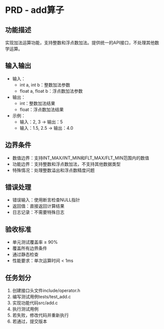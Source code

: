 # PRD - add算子

## 功能描述
实现加法运算功能，支持整数和浮点数加法。提供统一的API接口，不处理其他数学运算。

## 输入输出
- 输入：
  - int a, int b：整数加法参数
  - float a, float b：浮点数加法参数
- 输出：
  - int：整数加法结果
  - float：浮点数加法结果
- 示例：
  - 输入：2, 3 → 输出：5
  - 输入：1.5, 2.5 → 输出：4.0

## 边界条件
- 数值边界：支持INT_MAX/INT_MIN和FLT_MAX/FLT_MIN范围内的数值
- 功能边界：支持整数和浮点数加法，不支持其他数据类型
- 特殊情况：处理整数溢出和浮点数精度问题

## 错误处理
- 错误输入：使用断言检查NULL指针
- 返回值：直接返回计算结果
- 日志记录：不需要特殊日志

## 验收标准
- 单元测试覆盖率 ≥ 90%
- 覆盖所有边界条件
- 通过静态检查
- 性能要求：单次运算时间 < 1ms

## 任务划分
1. 创建接口头文件include/operator.h
2. 编写测试用例tests/test_add.c
3. 实现功能代码src/add.c
4. 执行测试用例
5. 若失败，修改代码并重新执行
6. 若通过，提交版本